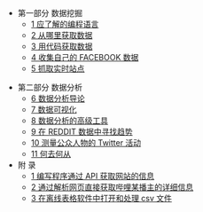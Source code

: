 - 第一部分 数据挖掘
    + [1 应了解的编程语言](docs/1.md)
    + [2 从哪里获取数据](docs/2.md)
    + [3 用代码获取数据](docs/3.md)
    + [4 收集自己的 FACEBOOK 数据](docs/4.md)
    + [5 抓取实时站点](docs/5.md)
+ 第二部分 数据分析
    + [6 数据分析导论](docs/6.md)
    + [7 数据可视化](docs/7.md)
    + [8 数据分析的高级工具](docs/8.md)
    + [9 在 REDDIT 数据中寻找趋势](docs/8.md)
    + [10 测量公众人物的 Twitter 活动](docs/10.md)
    + [11 何去何从](docs/11.md)
+ 附 录
    + [1 编写程序通过 API 获取网站的信息](docs/101.md)
    + [2 通过解析网页直接获取哔哩某播主的详细信息](docs/102.md)
    + [3 在离线表格软件中打开和处理 csv 文件](docs/103.md)
